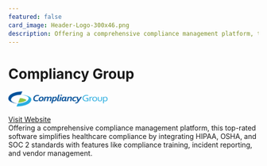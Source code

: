 ```yaml
---
featured: false
card_image: Header-Logo-300x46.png
description: Offering a comprehensive compliance management platform, this top-rated software simplifies healthcare compliance by integrating HIPAA, OSHA, and SOC 2 standards with features like compliance training, incident reporting, and vendor management.
---
```


# Compliancy Group
<img src="Header-Logo-300x46.png" alt="Logo" style="max-width: 200px; height: auto;">

<a href="https://compliancy-group.com/">Visit Website</a>  
Offering a comprehensive compliance management platform, this top-rated software simplifies healthcare compliance by integrating HIPAA, OSHA, and SOC 2 standards with features like compliance training, incident reporting, and vendor management.
